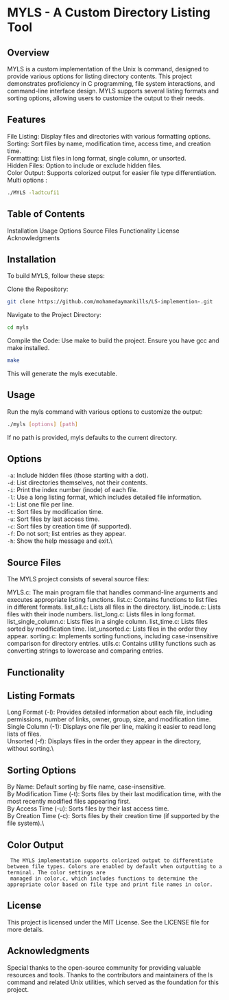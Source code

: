 # MYLS - A Custom Directory Listing Tool

## Overview
MYLS is a custom implementation of the Unix ls command, designed to provide various options for listing directory contents. This project demonstrates proficiency in C programming, file system interactions, and command-line interface design. MYLS supports several listing formats and sorting options, allowing users to customize the output to their needs.

## Features
File Listing: Display files and directories with various formatting options.\
Sorting: Sort files by name, modification time, access time, and creation time.\
Formatting: List files in long format, single column, or unsorted.\
Hidden Files: Option to include or exclude hidden files.\
Color Output: Supports colorized output for easier file type differentiation.\
Multi options :
```bash
./MYLS -ladtcufi1
```

## Table of Contents
Installation
Usage
Options
Source Files
Functionality
License
Acknowledgments

## Installation
To build MYLS, follow these steps:

Clone the Repository:

```bash
git clone https://github.com/mohamedaymankills/LS-implemention-.git
```
Navigate to the Project Directory:

```bash
cd myls
```
Compile the Code: Use make to build the project. Ensure you have gcc and make installed.

```bash
make
```
This will generate the myls executable.
## Usage
Run the myls command with various options to customize the output:

```bash
./myls [options] [path]
```
If no path is provided, myls defaults to the current directory.

## Options
`-a`: Include hidden files (those starting with a dot).\
`-d`: List directories themselves, not their contents.\
`-i`: Print the index number (inode) of each file.\
`-l`: Use a long listing format, which includes detailed file information.\
`-1`: List one file per line.\
`-t`: Sort files by modification time.\
`-u`: Sort files by last access time.\
`-c`: Sort files by creation time (if supported).\
`-f`: Do not sort; list entries as they appear.\
`-h`: Show the help message and exit.\

## Source Files
The MYLS project consists of several source files:

MYLS.c: The main program file that handles command-line arguments and executes appropriate listing functions.
list.c: Contains functions to list files in different formats.
list_all.c: Lists all files in the directory.
list_inode.c: Lists files with their inode numbers.
list_long.c: Lists files in long format.
list_single_column.c: Lists files in a single column.
list_time.c: Lists files sorted by modification time.
list_unsorted.c: Lists files in the order they appear.
sorting.c: Implements sorting functions, including case-insensitive comparison for directory entries.
utils.c: Contains utility functions such as converting strings to lowercase and comparing entries.

## Functionality

## Listing Formats

Long Format (-l): Provides detailed information about each file, including permissions, number of links, owner, group, size, and modification time.\
Single Column (-1): Displays one file per line, making it easier to read long lists of files.\
Unsorted (-f): Displays files in the order they appear in the directory, without sorting.\

## Sorting Options

By Name: Default sorting by file name, case-insensitive.\
By Modification Time (-t): Sorts files by their last modification time, with the most recently modified files appearing first.\
By Access Time (-u): Sorts files by their last access time.\
By Creation Time (-c): Sorts files by their creation time (if supported by the file system).\

## Color Output
     The MYLS implementation supports colorized output to differentiate between file types. Colors are enabled by default when outputting to a terminal. The color settings are 
     managed in color.c, which includes functions to determine the appropriate color based on file type and print file names in color.

## License
This project is licensed under the MIT License. See the LICENSE file for more details.

## Acknowledgments
Special thanks to the open-source community for providing valuable resources and tools.
Thanks to the contributors and maintainers of the ls command and related Unix utilities, which served as the foundation for this project.
